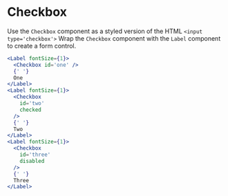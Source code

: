 # Checkbox

Use the `Checkbox` component as a styled version of the HTML `<input type='checkbox'>`
Wrap the `Checkbox` component with the `Label` component to create a form control.


```.jsx
<Label fontSize={1}>
  <Checkbox id='one' />
  {' '}
  One
</Label>
<Label fontSize={1}>
  <Checkbox
    id='two'
    checked
  />
  {' '}
  Two
</Label>
<Label fontSize={1}>
  <Checkbox
    id='three'
    disabled
  />
  {' '}
  Three
</Label>
```


